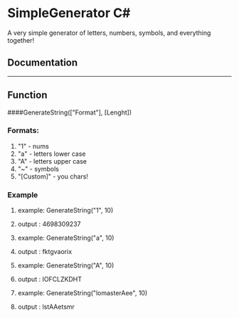# SimpleGenerator С#
A very simple generator of letters, numbers, symbols, and everything together!

## Documentation
-----------------
## Function 
####GenerateString(["Format"], [Lenght])

### Formats:
1. "1" - nums
2. "a" - letters lower case
3. "A" - letters upper case
4. "~" - symbols
5. "[Custom]" - you chars! 

### Example
1. example: GenerateString("1", 10)
2. output : 4698309237

1. example: GenerateString("a", 10)
2. output : fktgvaorix

1. example: GenerateString("A", 10)
2. output : IOFCLZKDHT

1. example: GenerateString("lomasterAee", 10)
2. output : lstAAetsmr

